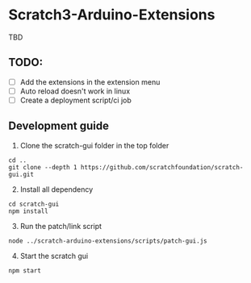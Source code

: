# Scratch3-Arduino-Extensions

TBD


## TODO:

- [ ] Add the extensions in the extension menu
- [ ] Auto reload doesn't work in linux
- [ ] Create a deployment script/ci job

## Development guide

1. Clone the scratch-gui folder in the top folder

```
cd ..
git clone --depth 1 https://github.com/scratchfoundation/scratch-gui.git
```

2. Install all dependency 

```
cd scratch-gui
npm install
```

3. Run the patch/link script

```
node ../scratch-arduino-extensions/scripts/patch-gui.js
```

4. Start the scratch gui
```
npm start
```
